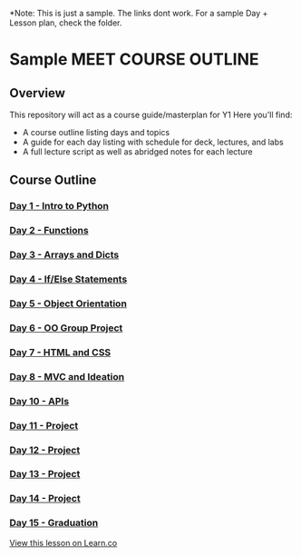 *Note: This is just a sample.  The links dont work.  For a sample Day + Lesson plan, check the folder.

# Sample MEET COURSE OUTLINE

## Overview
This repository will act as a course guide/masterplan for Y1
Here you'll find:

+ A course outline listing days and topics
+ A guide for each day listing with schedule for deck, lectures, and labs
+ A full lecture script as well as abridged notes for each lecture

## Course Outline

### [Day 1 - Intro to Python](day-01)

### [Day 2 - Functions](day-02)

### [Day 3 - Arrays and Dicts](day-03)

### [Day 4 - If/Else Statements](day-04)

### [Day 5 - Object Orientation](day-05)

### [Day 6 - OO Group Project](day-06)

### [Day 7 - HTML and CSS](day-07)

### [Day 8 - MVC and Ideation](day-08)

### [Day 10 - APIs](day-09)

### [Day 11 - Project](day-10)

### [Day 12 - Project](day-11)

### [Day 13 - Project](day-12)

### [Day 14 - Project](day-13)

### [Day 15 - Graduation](day-14)


<a href='https://learn.co/lessons/precollege-summer-intro-software-engineering-track' data-visibility='hidden'>View this lesson on Learn.co</a>
